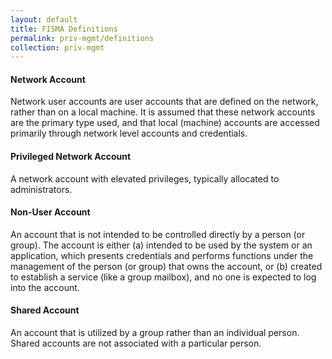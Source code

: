 ```yaml
---
layout: default
title: FISMA Definitions
permalink: priv-mgmt/definitions
collection: priv-mgmt
---
```

#### Network Account
Network user accounts are user accounts that are defined on the network, rather than on a local machine. It is assumed that these network accounts are the primary type used, and that local (machine) accounts are accessed primarily through network level accounts and credentials.

#### Privileged Network Account
A network account with elevated privileges, typically allocated to administrators.

#### Non-User Account
An account that is not intended to be controlled directly by a person (or group). The account is either (a) intended to be used by the system or an application, which presents credentials and performs functions under the management of the person (or group) that owns the account, or (b) created to establish a service (like a group mailbox), and no one is expected to log into the account.

#### Shared Account
An account that is utilized by a group rather than an individual person. Shared accounts are not associated with a particular person.
